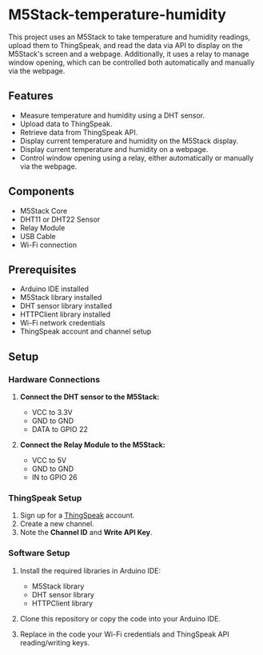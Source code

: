 # M5Stack-temperature-humidity

This project uses an M5Stack to take temperature and humidity readings, upload them to ThingSpeak, and read the data via API to display on the M5Stack's screen and a webpage. Additionally, it uses a relay to manage window opening, which can be controlled both automatically and manually via the webpage.

## Features

- Measure temperature and humidity using a DHT sensor.
- Upload data to ThingSpeak.
- Retrieve data from ThingSpeak API.
- Display current temperature and humidity on the M5Stack display.
- Display current temperature and humidity on a webpage.
- Control window opening using a relay, either automatically or manually via the webpage.

## Components

- M5Stack Core
- DHT11 or DHT22 Sensor
- Relay Module
- USB Cable
- Wi-Fi connection

## Prerequisites

- Arduino IDE installed
- M5Stack library installed
- DHT sensor library installed
- HTTPClient library installed
- Wi-Fi network credentials
- ThingSpeak account and channel setup

## Setup

### Hardware Connections

1. **Connect the DHT sensor to the M5Stack:**
   - VCC to 3.3V
   - GND to GND
   - DATA to GPIO 22

2. **Connect the Relay Module to the M5Stack:**
   - VCC to 5V
   - GND to GND
   - IN to GPIO 26

### ThingSpeak Setup

1. Sign up for a [ThingSpeak](https://thingspeak.com/) account.
2. Create a new channel.
3. Note the **Channel ID** and **Write API Key**.

### Software Setup

1. Install the required libraries in Arduino IDE:
   - M5Stack library
   - DHT sensor library
   - HTTPClient library

2. Clone this repository or copy the code into your Arduino IDE.

3. Replace in the code your Wi-Fi credentials and ThingSpeak API reading/writing keys.
